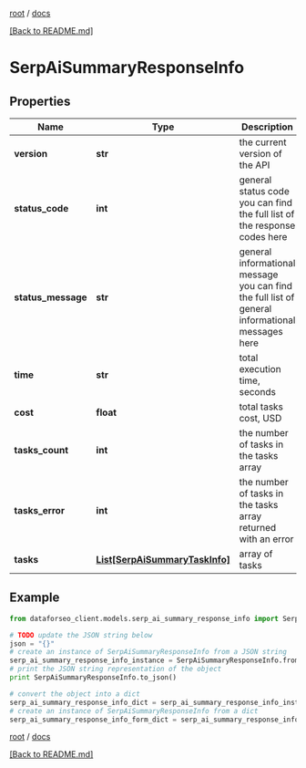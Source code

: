 [root](./../ "root") / [docs](./ "docs")

[[Back to README.md]](./../README.md "[Back to README.md]")

# SerpAiSummaryResponseInfo

## Properties

Name | Type | Description | Notes
------------ | ------------- | ------------- | -------------
**version** | **str** | the current version of the API | [optional]
**status_code** | **int** | general status code you can find the full list of the response codes here | [optional]
**status_message** | **str** | general informational message you can find the full list of general informational messages here | [optional]
**time** | **str** | total execution time, seconds | [optional]
**cost** | **float** | total tasks cost, USD | [optional]
**tasks_count** | **int** | the number of tasks in the tasks array | [optional]
**tasks_error** | **int** | the number of tasks in the tasks array returned with an error | [optional]
**tasks** | [**List[SerpAiSummaryTaskInfo]**](SerpAiSummaryTaskInfo.md) | array of tasks | [optional]

## Example

```python
from dataforseo_client.models.serp_ai_summary_response_info import SerpAiSummaryResponseInfo

# TODO update the JSON string below
json = "{}"
# create an instance of SerpAiSummaryResponseInfo from a JSON string
serp_ai_summary_response_info_instance = SerpAiSummaryResponseInfo.from_json(json)
# print the JSON string representation of the object
print SerpAiSummaryResponseInfo.to_json()

# convert the object into a dict
serp_ai_summary_response_info_dict = serp_ai_summary_response_info_instance.to_dict()
# create an instance of SerpAiSummaryResponseInfo from a dict
serp_ai_summary_response_info_form_dict = serp_ai_summary_response_info.from_dict(serp_ai_summary_response_info_dict)
```

  

[root](./../ "root") / [docs](./ "docs")

[[Back to README.md]](./../README.md "[Back to README.md]")